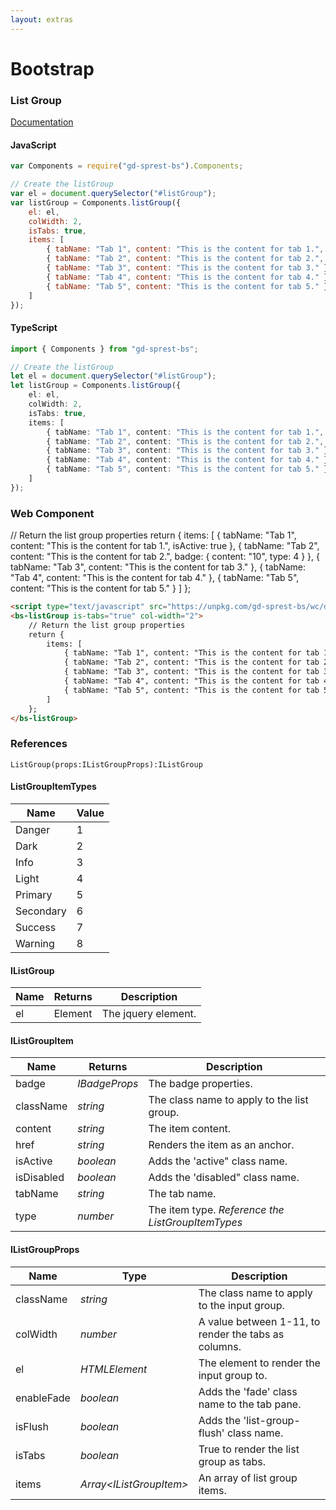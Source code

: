```yaml
---
layout: extras
---
```

# Bootstrap

### List Group
[Documentation](https://getbootstrap.com/docs/4.1/components/list-group)

<div id="listGroupDemo"></div>

#### JavaScript
```js
var Components = require("gd-sprest-bs").Components;

// Create the listGroup
var el = document.querySelector("#listGroup");
var listGroup = Components.listGroup({
    el: el,
    colWidth: 2,
    isTabs: true,
    items: [
        { tabName: "Tab 1", content: "This is the content for tab 1.", isActive: true },
        { tabName: "Tab 2", content: "This is the content for tab 2.", badge: { content: "10", type: 4 } },
        { tabName: "Tab 3", content: "This is the content for tab 3." },
        { tabName: "Tab 4", content: "This is the content for tab 4." },
        { tabName: "Tab 5", content: "This is the content for tab 5." }
    ]
});
```

#### TypeScript

```ts
import { Components } from "gd-sprest-bs";

// Create the listGroup
let el = document.querySelector("#listGroup");
let listGroup = Components.listGroup({
    el: el,
    colWidth: 2,
    isTabs: true,
    items: [
        { tabName: "Tab 1", content: "This is the content for tab 1.", isActive: true },
        { tabName: "Tab 2", content: "This is the content for tab 2.", badge: { content: "10", type: 4 } },
        { tabName: "Tab 3", content: "This is the content for tab 3." },
        { tabName: "Tab 4", content: "This is the content for tab 4." },
        { tabName: "Tab 5", content: "This is the content for tab 5." }
    ]
});
```

### Web Component

<bs-listGroup is-tabs="true" col-width="2">
    // Return the list group properties
    return {
        items: [
            { tabName: "Tab 1", content: "This is the content for tab 1.", isActive: true },
            { tabName: "Tab 2", content: "This is the content for tab 2.", badge: { content: "10", type: 4 } },
            { tabName: "Tab 3", content: "This is the content for tab 3." },
            { tabName: "Tab 4", content: "This is the content for tab 4." },
            { tabName: "Tab 5", content: "This is the content for tab 5." }
        ]
    };
</bs-listGroup>

```html
<script type="text/javascript" src="https://unpkg.com/gd-sprest-bs/wc/dist/gd-sprest-bs.js"></script>
<bs-listGroup is-tabs="true" col-width="2">
    // Return the list group properties
    return {
        items: [
            { tabName: "Tab 1", content: "This is the content for tab 1.", isActive: true },
            { tabName: "Tab 2", content: "This is the content for tab 2.", badge: { content: "10", type: 4 } },
            { tabName: "Tab 3", content: "This is the content for tab 3." },
            { tabName: "Tab 4", content: "This is the content for tab 4." },
            { tabName: "Tab 5", content: "This is the content for tab 5." }
        ]
    };
</bs-listGroup>
```

### References

```
ListGroup(props:IListGroupProps):IListGroup
```

#### ListGroupItemTypes

| Name | Value |
| --- | --- |
| Danger | 1 |
| Dark | 2 |
| Info | 3 |
| Light | 4 |
| Primary | 5 |
| Secondary | 6 |
| Success | 7 |
| Warning | 8 |

#### IListGroup

| Name | Returns | Description |
| --- | --- | --- |
| el | Element | The jquery element. |

#### IListGroupItem

| Name | Returns | Description |
| --- | --- | --- |
| badge | _IBadgeProps_ | The badge properties. |
| className | _string_ | The class name to apply to the list group. |
| content | _string_ | The item content. |
| href | _string_ | Renders the item as an anchor. |
| isActive | _boolean_ | Adds the 'active" class name. |
| isDisabled | _boolean_ | Adds the 'disabled" class name. |
| tabName | _string_ | The tab name. |
| type | _number_ | The item type. _Reference the ListGroupItemTypes_ |

#### IListGroupProps

| Name | Type | Description |
| --- | --- | --- |
| className | _string_ | The class name to apply to the input group. |
| colWidth | _number_ | A value between 1-11, to render the tabs as columns. |
| el | _HTMLElement_ | The element to render the input group to. |
| enableFade | _boolean_ | Adds the 'fade' class name to the tab pane. |
| isFlush | _boolean_ | Adds the 'list-group-flush' class name. |
| isTabs | _boolean_ | True to render the list group as tabs. |
| items | _Array&lt;IListGroupItem&gt;_ | An array of list group items. |

<script type="text/javascript">
    // Wait for the window to be loaded
    window.addEventListener("load", function() {
        // See if a listGroup exists
        var listGroup = document.querySelector("#listGroupDemo");
        if(listGroup) {
            // Render the listGroup
            $REST.Components.ListGroup({
                el: listGroup,
                colWidth: 2,
                isTabs: true,
                items: [
                    { tabName: "Tab 1", content: "This is the content for tab 1.", isActive: true },
                    { tabName: "Tab 2", content: "This is the content for tab 2.", badge: { content: "10", type: 4 } },
                    { tabName: "Tab 3", content: "This is the content for tab 3." },
                    { tabName: "Tab 4", content: "This is the content for tab 4." },
                    { tabName: "Tab 5", content: "This is the content for tab 5." }
                ]
            });
        }
    });
</script>